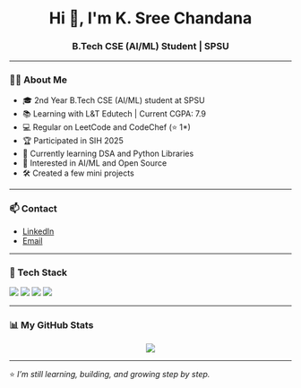 <h1 align="center">Hi 👋, I'm K. Sree Chandana</h1>
<h3 align="center">B.Tech CSE (AI/ML) Student | SPSU</h3>

---

### 🧑‍💻 About Me
- 🎓 2nd Year B.Tech CSE (AI/ML) student at SPSU  
- 📚 Learning with L&T Edutech | Current CGPA: 7.9  
- 💻 Regular on LeetCode and CodeChef (⭐ 1\*)  
- 🏆 Participated in SIH 2025  
- 🌱 Currently learning DSA and Python Libraries  
- 🧠 Interested in AI/ML and Open Source  
- 🛠️ Created a few mini projects

---

### 📫 Contact
- [LinkedIn](https://www.linkedin.com/)  
- [Email](mailto:your_email@gmail.com)

---

### 🧰 Tech Stack
<p>
  <img src="https://img.shields.io/badge/C++-00599C?style=for-the-badge&logo=c%2B%2B&logoColor=white"/>
  <img src="https://img.shields.io/badge/Python-3776AB?style=for-the-badge&logo=python&logoColor=white"/>
  <img src="https://img.shields.io/badge/Numpy-013243?style=for-the-badge&logo=numpy&logoColor=white"/>
  <img src="https://img.shields.io/badge/DSA-FF6F00?style=for-the-badge"/>
</p>

---

### 📊 My GitHub Stats
<p align="center">
  <img src="https://github-readme-stats.vercel.app/api?username=YourGitHubUsername&show_icons=true&theme=default" />
</p>

---

⭐ *I’m still learning, building, and growing step by step.*
